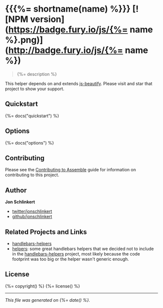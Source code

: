 # {{{%= shortname(name) %}}} [![NPM version](https://badge.fury.io/js/{%= name %}.png)](http://badge.fury.io/js/{%= name %})

> {%= description %}

This helper depends on and extends [js-beautify](https://github.com/einars/js-beautify). Please visit and star that project to show your support.

## Quickstart
{%= docs("quickstart") %}

## Options
{%= docs("options") %}

## Contributing
Please see the [Contributing to Assemble](http://assemble.io/contributing) guide for information on contributing to this project.

## Author

**Jon Schlinkert**

+ [twitter/jonschlinkert](http://twitter.com/jonschlinkert)
+ [github/jonschlinkert](http://github.com/jonschlinkert)

## Related Projects and Links

+ [handlebars-helpers](https://github.com/assemble/handlebars-helpers)
+ [helpers](https://github.com/helpers): some great handlebars helpers that we decided not to include in the [handlebars-helpers](https://github.com/assemble/handlebars-helpers) project, most likely because the code footprint was too big or the helper wasn't generic enough.

## License
{%= copyright() %}
{%= license() %}

***

_This file was generated on {%= date() %}._
